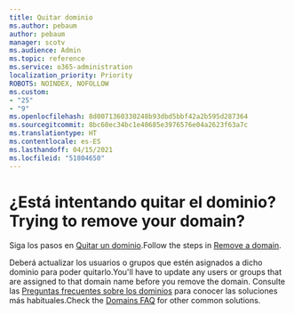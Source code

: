 ```yaml
---
title: Quitar dominio
ms.author: pebaum
author: pebaum
manager: scotv
ms.audience: Admin
ms.topic: reference
ms.service: o365-administration
localization_priority: Priority
ROBOTS: NOINDEX, NOFOLLOW
ms.custom:
- "25"
- "9"
ms.openlocfilehash: 8d0071360330248b93dbd5bbf42a2b595d287364
ms.sourcegitcommit: 8bc60ec34bc1e40685e3976576e04a2623f63a7c
ms.translationtype: HT
ms.contentlocale: es-ES
ms.lasthandoff: 04/15/2021
ms.locfileid: "51804650"
---
```

# <a name="trying-to-remove-your-domain"></a><span data-ttu-id="bd3c3-102">¿Está intentando quitar el dominio?</span><span class="sxs-lookup"><span data-stu-id="bd3c3-102">Trying to remove your domain?</span></span>

<span data-ttu-id="bd3c3-103">Siga los pasos en [Quitar un dominio](https://docs.microsoft.com/microsoft-365/admin/get-help-with-domains/remove-a-domain).</span><span class="sxs-lookup"><span data-stu-id="bd3c3-103">Follow the steps in [Remove a domain](https://docs.microsoft.com/microsoft-365/admin/get-help-with-domains/remove-a-domain).</span></span>
  
<span data-ttu-id="bd3c3-104">Deberá actualizar los usuarios o grupos que estén asignados a dicho dominio para poder quitarlo.</span><span class="sxs-lookup"><span data-stu-id="bd3c3-104">You'll have to update any users or groups that are assigned to that domain name before you remove the domain.</span></span> <span data-ttu-id="bd3c3-105">Consulte las [Preguntas frecuentes sobre los dominios](https://docs.microsoft.com/microsoft-365/admin/setup/domains-faq) para conocer las soluciones más habituales.</span><span class="sxs-lookup"><span data-stu-id="bd3c3-105">Check the [Domains FAQ](https://docs.microsoft.com/microsoft-365/admin/setup/domains-faq) for other common solutions.</span></span>
  